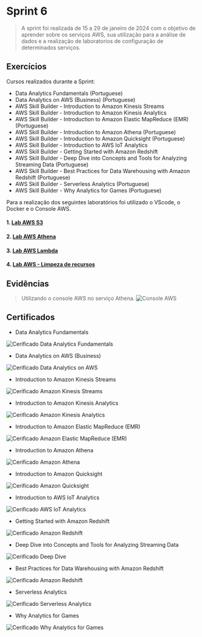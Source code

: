 # Sprint 6

> A sprint foi realizada de 15 a 29 de janeiro de 2024 com o objetivo de aprender sobre os serviços AWS, sua utilização para a análise de dados e a realização de laboratorios de configuração de determinados serviços.

## Exercícios  

Cursos realizados durante a Sprint:
- Data Analytics Fundamentals (Portuguese)
- Data Analytics on AWS (Business) (Portuguese)
- AWS Skill Builder - Introduction to Amazon Kinesis Streams
- AWS Skill Builder - Introduction to Amazon Kinesis Analytics
- AWS Skill Builder - Introduction to Amazon Elastic MapReduce (EMR) (Portuguese)
- AWS Skill Builder - Introduction to Amazon Athena (Portuguese)
- AWS Skill Builder - Introduction to Amazon Quicksight (Portuguese)
- AWS Skill Builder - Introduction to AWS IoT Analytics
- AWS Skill Builder - Getting Started with Amazon Redshift
- AWS Skill Builder - Deep Dive into Concepts and Tools for Analyzing Streaming Data (Portuguese)
- AWS Skill Builder - Best Practices for Data Warehousing with Amazon Redshift (Portuguese)
- AWS Skill Builder - Serverless Analytics (Portuguese) 
- AWS Skill Builder -  Why Analytics for Games (Portuguese)

Para a realização dos seguintes laboratórios foi utilizado o VScode, o Docker e o Console AWS.

#### 1. [Lab AWS S3](exercicios/s3/README.md)

#### 2. [Lab AWS Athena](exercicios/athena/README.md)

#### 3. [Lab AWS Lambda](exercicios/lambda/README.md)

#### 4. [Lab AWS - Limpeza de recursos](exercicios/limpeza/README.md)

## Evidências

> Utilizando o console AWS no serviço Athena.
![Console AWS](evidencias/console-athena.png)

## Certificados

- Data Analytics Fundamentals

![Cerificado Data Analytics Fundamentals](certificados/data-analyticsF.jpg)

- Data Analytics on AWS (Business)

![Cerificado Data Analytics on AWS](certificados/data-analyticsAWS.jpg)

- Introduction to Amazon Kinesis Streams

![Cerificado Amazon Kinesis Streams](certificados/ak-streams.jpg)

- Introduction to Amazon Kinesis Analytics

![Cerificado Amazon Kinesis Analytics](certificados/ak-analytics.jpg)

- Introduction to Amazon Elastic MapReduce (EMR)

![Cerificado Amazon Elastic MapReduce (EMR)](certificados/emr.jpg)

- Introduction to Amazon Athena

![Cerificado Amazon Athena](certificados/athena.jpg)

- Introduction to Amazon Quicksight

![Cerificado Amazon Quicksight](certificados/quicksight.jpg)

- Introduction to AWS IoT Analytics

![Cerificado AWS IoT Analytics](certificados/iot-analytics.jpg)

- Getting Started with Amazon Redshift

![Cerificado Amazon Redshift](certificados/started-redshift.jpg)

- Deep Dive into Concepts and Tools for Analyzing Streaming Data

![Cerificado Deep Dive](certificados/deep-drive.jpg)

- Best Practices for Data Warehousing with Amazon Redshift

![Cerificado Amazon Redshift](certificados/practices-redshift.jpg)

- Serverless Analytics 

![Cerificado Serverless Analytics](certificados/serverless.jpg)

- Why Analytics for Games 

![Cerificado Why Analytics for Games](certificados/games.jpg)


